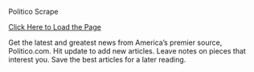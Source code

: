 Politico Scrape

[Click Here to Load the Page](https://politico-scrape.herokuapp.com/)

Get the latest and greatest news from America’s premier source, Politico.com. Hit update to add new articles. Leave notes on pieces that interest you. Save the best articles for a later reading. 